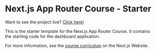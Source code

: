 # Next.js App Router Course - Starter

Want to see the project live? [Click here!](https://nextjs-dashboard-phi-black-22.vercel.app/)

This is the starter template for the Next.js App Router Course. It contains the starting code for the dashboard application.

For more information, see the [course curriculum](https://nextjs.org/learn) on the Next.js Website.
